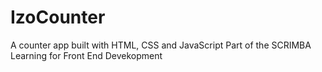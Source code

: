 # IzoCounter
A counter app built with HTML, CSS and JavaScript
Part of the SCRIMBA Learning for Front End Devekopment
